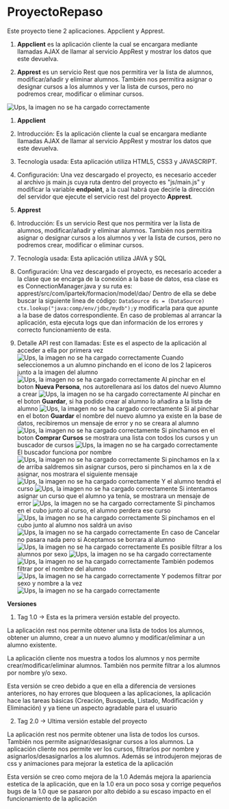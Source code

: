 # ProyectoRepaso
Este proyecto tiene 2 aplicaciones. Appclient y Apprest.

1. **Appclient** es la aplicación cliente la cual se encargara mediante llamadas AJAX de llamar al servicio AppRest y mostrar los datos que este devuelva.

2. **Apprest** es un servicio Rest que nos permitira ver la lista de alumnos, modificar/añadir y eliminar alumnos. También nos permitira asignar o designar cursos a los alumnos y ver la lista de cursos, pero no podremos crear, modificar o eliminar cursos.

![Ups, la imagen no se ha cargado correctamente](https://github.com/AndoniLuna/ProyectoRepaso/tree/master/appclient/screenshots/Inicio.PNG)

1. **Appclient**

  1. Introducción: Es la aplicación cliente la cual se encargara mediante llamadas AJAX de llamar al servicio AppRest y mostrar  los datos que este devuelva.
  
  2. Tecnología usada: Esta aplicación utiliza HTML5, CSS3 y JAVASCRIPT.
  
  3. Configuración: Una vez descargado el proyecto, es necesario acceder al archivo js main.js cuya ruta dentro del proyecto es "js/main.js" y modificar la variable **endpoint**, a la cual habrá que decirle la dirección del servidor que ejecute el servicio rest del proyecto **Apprest**.
  
2. **Apprest**

  1. Introducción: Es un servicio Rest que nos permitira ver la lista de alumnos, modificar/añadir y eliminar alumnos. También nos permitira asignar o designar cursos a los alumnos y ver la lista de cursos, pero no podremos crear, modificar o eliminar cursos.
  
  2. Tecnología usada: Esta aplicación utiliza JAVA y SQL
  
  3. Configuración: Una vez descargado el proyecto, es necesario acceder a la clase que se encarga de la conexión a la base de datos, esa clase es es ConnectionManager.java y su ruta es: apprest/src/com/ipartek/formacion/model/dao/ Dentro de ella se debe buscar la siguiente linea de código: `DataSource ds = (DataSource) ctx.lookup("java:comp/env/jdbc/mydb");`y modificarla para que apunte a la base de datos correspondiente. En caso de problemas al arrancar la aplicación, esta ejecuta logs que dan información de los errores y correcto funcionamiento de esta.
  
  4. Detalle API rest con llamadas:
  Este es el aspecto de la aplicación al acceder a ella por primera vez
  ![Ups, la imagen no se ha cargado correctamente](https://github.com/AndoniLuna/ProyectoRepaso/tree/master/appclient/screenshots/Inicio.PNG)
  Cuando seleccionemos a un alumno pinchando en el icono de los 2 lapiceros junto a la imagen del alumno
  ![Ups, la imagen no se ha cargado correctamente](https://github.com/AndoniLuna/ProyectoRepaso/tree/master/appclient/screenshots/SeleccionarAlumno.PNG)
  Al pinchar en el boton **Nueva Persona**, nos autorellenara así los datos del nuevo Alumno a crear
  ![Ups, la imagen no se ha cargado correctamente](https://github.com/AndoniLuna/ProyectoRepaso/tree/master/appclient/screenshots/NuevaPersona.PNG)
  Al pinchar en el boton **Guardar**, si ha podido crear al alumno lo añadira a la lista de alumno
  ![Ups, la imagen no se ha cargado correctamente](https://github.com/AndoniLuna/ProyectoRepaso/tree/master/appclient/screenshots/AltaAlumno.PNG)
  Si al pinchar en el boton **Guardar** el nombre del nuevo alumno ya existe en la base de datos, recibiremos un mensaje de error y no se creara al alumno
  ![Ups, la imagen no se ha cargado correctamente](https://github.com/AndoniLuna/ProyectoRepaso/tree/master/appclient/screenshots/AlumnoDuplicado.PNG)
  Si pinchamos en el boton **Comprar Cursos** se mostrara una lista con todos los cursos y un buscador de cursos
  ![Ups, la imagen no se ha cargado correctamente](https://github.com/AndoniLuna/ProyectoRepaso/tree/master/appclient/screenshots/ListaCursos.PNG)
  El buscador funciona por nombre
  ![Ups, la imagen no se ha cargado correctamente](https://github.com/AndoniLuna/ProyectoRepaso/tree/master/appclient/screenshots/BuscadorCursos.PNG)
  Si pinchamos en la x de arriba saldremos sin asignar cursos, pero si pinchamos en la x de asignar, nos mostrara el siguiente mensaje
  ![Ups, la imagen no se ha cargado correctamente](https://github.com/AndoniLuna/ProyectoRepaso/tree/master/appclient/screenshots/AsignarCurso.PNG)
  Y el alumno tendrá el curso
  ![Ups, la imagen no se ha cargado correctamente](https://github.com/AndoniLuna/ProyectoRepaso/tree/master/appclient/screenshots/CursoAsignadoCorrectamente.PNG)
  Si intentamos asignar un curso que el alumno ya tenía, se mostrara un mensaje de error
  ![Ups, la imagen no se ha cargado correctamente](https://github.com/AndoniLuna/ProyectoRepaso/tree/master/appclient/screenshots/CursoRepetido.PNG)
  Si pinchamos en el cubo junto al curso, el alumno perdera ese curso
  ![Ups, la imagen no se ha cargado correctamente](https://github.com/AndoniLuna/ProyectoRepaso/tree/master/appclient/screenshots/CursoEliminado.PNG)
  Si pinchamos en el cubo junto al alumno nos saldrá un aviso
  ![Ups, la imagen no se ha cargado correctamente](https://github.com/AndoniLuna/ProyectoRepaso/tree/master/appclient/screenshots/EliminarAlumno.PNG)
  En caso de Cancelar no pasara nada pero si Aceptamos se borrara al alumno
  ![Ups, la imagen no se ha cargado correctamente](https://github.com/AndoniLuna/ProyectoRepaso/tree/master/appclient/screenshots/Inicio.PNG)
  Es posible filtrar a los alumnos por sexo
  ![Ups, la imagen no se ha cargado correctamente](https://github.com/AndoniLuna/ProyectoRepaso/tree/master/appclient/screenshots/BuscadorHombre.PNG)
  ![Ups, la imagen no se ha cargado correctamente](https://github.com/AndoniLuna/ProyectoRepaso/tree/master/appclient/screenshots/BuscadorMujer.PNG)
  También podemos filtrar por el nombre del alumno
  ![Ups, la imagen no se ha cargado correctamente](https://github.com/AndoniLuna/ProyectoRepaso/tree/master/appclient/screenshots/BuscadorPorNombreTodos.PNG)
  Y podemos filtrar por sexo y nombre a la vez
  ![Ups, la imagen no se ha cargado correctamente](https://github.com/AndoniLuna/ProyectoRepaso/tree/master/appclient/screenshots/BuscadorHombrePorNombre.PNG)
  
**Versiones**
  1. Tag 1.0 -> Esta es la primera versión estable del proyecto.
  
  La aplicación rest nos permite obtener una lista de todos los alumnos, obtener un alumno, crear a un nuevo alumno y modificar/eliminar a un alumno existente.
  
  La aplicación cliente nos muestra a todos los alumnos y nos permite crear/modificar/eliminar alumnos. También nos permite filtrar a los alumnos por nombre y/o sexo.
  
  Esta versión se creo debido a que en ella a diferencia de versiones anteriores, no hay errores que bloqueen a las aplicaciones, la aplicación hace las tareas básicas (Creación, Busqueda, Listado, Modificación y Eliminación) y ya tiene un aspecto agradable para el usuario
  
  2. Tag 2.0 -> Ultima versión estable del proyecto
  
  La aplicación rest nos permite obtener una lista de todos los cursos. También nos permite asignar/desasignar cursos a los alumnos.
  La aplicación cliente nos permite ver los cursos, filtrarlos por nombre y asignarlos/desasignarlos a los alumnos. Además se introdujeron mejoras de css y animaciones para mejorar la estetica de la aplicación
  
  Esta versión se creo como mejora de la 1.0 Además mejora la apariencia estetica de la aplicación, que en la 1.0 era un poco sosa y corrige pequeños bugs de la 1.0 que se pasaron por alto debido a su escaso impacto en el funcionamiento de la aplicación
